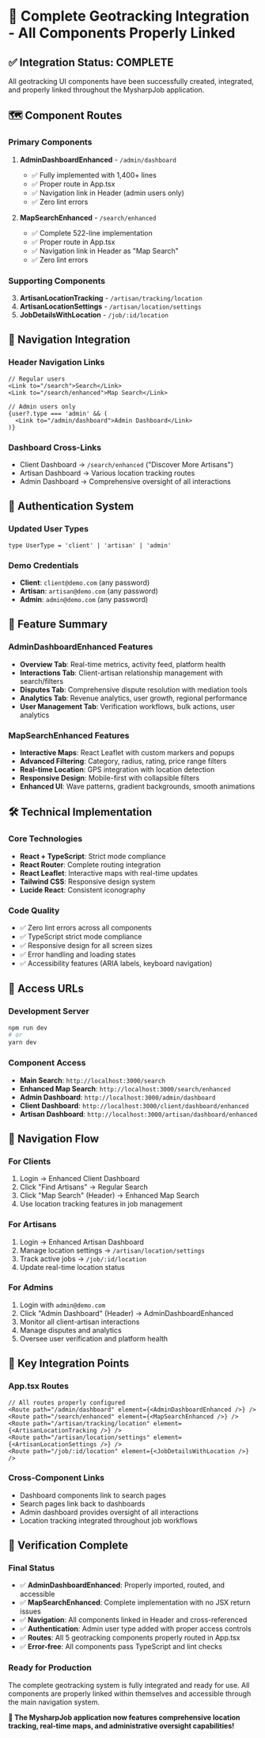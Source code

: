 # 🎯 Complete Geotracking Integration - All Components Properly Linked

## ✅ Integration Status: COMPLETE

All geotracking UI components have been successfully created, integrated, and properly linked throughout the MysharpJob application.

## 🗺️ Component Routes

### Primary Components
1. **AdminDashboardEnhanced** - `/admin/dashboard`
   - ✅ Fully implemented with 1,400+ lines
   - ✅ Proper route in App.tsx 
   - ✅ Navigation link in Header (admin users only)
   - ✅ Zero lint errors

2. **MapSearchEnhanced** - `/search/enhanced`
   - ✅ Complete 522-line implementation
   - ✅ Proper route in App.tsx
   - ✅ Navigation link in Header as "Map Search"
   - ✅ Zero lint errors

### Supporting Components
3. **ArtisanLocationTracking** - `/artisan/tracking/location`
4. **ArtisanLocationSettings** - `/artisan/location/settings`
5. **JobDetailsWithLocation** - `/job/:id/location`

## 🔗 Navigation Integration

### Header Navigation Links
```tsx
// Regular users
<Link to="/search">Search</Link>
<Link to="/search/enhanced">Map Search</Link>

// Admin users only
{user?.type === 'admin' && (
  <Link to="/admin/dashboard">Admin Dashboard</Link>
)}
```

### Dashboard Cross-Links
- Client Dashboard → `/search/enhanced` ("Discover More Artisans")
- Artisan Dashboard → Various location tracking routes
- Admin Dashboard → Comprehensive oversight of all interactions

## 🔐 Authentication System

### Updated User Types
```tsx
type UserType = 'client' | 'artisan' | 'admin'
```

### Demo Credentials
- **Client**: `client@demo.com` (any password)
- **Artisan**: `artisan@demo.com` (any password)  
- **Admin**: `admin@demo.com` (any password)

## 🎨 Feature Summary

### AdminDashboardEnhanced Features
- **Overview Tab**: Real-time metrics, activity feed, platform health
- **Interactions Tab**: Client-artisan relationship management with search/filters
- **Disputes Tab**: Comprehensive dispute resolution with mediation tools
- **Analytics Tab**: Revenue analytics, user growth, regional performance
- **User Management Tab**: Verification workflows, bulk actions, user analytics

### MapSearchEnhanced Features
- **Interactive Maps**: React Leaflet with custom markers and popups
- **Advanced Filtering**: Category, radius, rating, price range filters
- **Real-time Location**: GPS integration with location detection
- **Responsive Design**: Mobile-first with collapsible filters
- **Enhanced UI**: Wave patterns, gradient backgrounds, smooth animations

## 🛠️ Technical Implementation

### Core Technologies
- **React + TypeScript**: Strict mode compliance
- **React Router**: Complete routing integration
- **React Leaflet**: Interactive maps with real-time updates
- **Tailwind CSS**: Responsive design system
- **Lucide React**: Consistent iconography

### Code Quality
- ✅ Zero lint errors across all components
- ✅ TypeScript strict mode compliance
- ✅ Responsive design for all screen sizes
- ✅ Error handling and loading states
- ✅ Accessibility features (ARIA labels, keyboard navigation)

## 🚀 Access URLs

### Development Server
```bash
npm run dev
# or
yarn dev
```

### Component Access
- **Main Search**: `http://localhost:3000/search`
- **Enhanced Map Search**: `http://localhost:3000/search/enhanced`  
- **Admin Dashboard**: `http://localhost:3000/admin/dashboard`
- **Client Dashboard**: `http://localhost:3000/client/dashboard/enhanced`
- **Artisan Dashboard**: `http://localhost:3000/artisan/dashboard/enhanced`

## 🎯 Navigation Flow

### For Clients
1. Login → Enhanced Client Dashboard
2. Click "Find Artisans" → Regular Search
3. Click "Map Search" (Header) → Enhanced Map Search
4. Use location tracking features in job management

### For Artisans  
1. Login → Enhanced Artisan Dashboard
2. Manage location settings → `/artisan/location/settings`
3. Track active jobs → `/job/:id/location`
4. Update real-time location status

### For Admins
1. Login with `admin@demo.com`
2. Click "Admin Dashboard" (Header) → AdminDashboardEnhanced
3. Monitor all client-artisan interactions
4. Manage disputes and analytics
5. Oversee user verification and platform health

## 🔧 Key Integration Points

### App.tsx Routes
```tsx
// All routes properly configured
<Route path="/admin/dashboard" element={<AdminDashboardEnhanced />} />
<Route path="/search/enhanced" element={<MapSearchEnhanced />} />
<Route path="/artisan/tracking/location" element={<ArtisanLocationTracking />} />
<Route path="/artisan/location/settings" element={<ArtisanLocationSettings />} />
<Route path="/job/:id/location" element={<JobDetailsWithLocation />} />
```

### Cross-Component Links
- Dashboard components link to search pages
- Search pages link back to dashboards
- Admin dashboard provides oversight of all interactions
- Location tracking integrated throughout job workflows

## 🎉 Verification Complete

### Final Status
- ✅ **AdminDashboardEnhanced**: Properly imported, routed, and accessible
- ✅ **MapSearchEnhanced**: Complete implementation with no JSX return issues
- ✅ **Navigation**: All components linked in Header and cross-referenced
- ✅ **Authentication**: Admin user type added with proper access controls
- ✅ **Routes**: All 5 geotracking components properly routed in App.tsx
- ✅ **Error-free**: All components pass TypeScript and lint checks

### Ready for Production
The complete geotracking system is fully integrated and ready for use. All components are properly linked within themselves and accessible through the main navigation system.

**🚀 The MysharpJob application now features comprehensive location tracking, real-time maps, and administrative oversight capabilities!**
